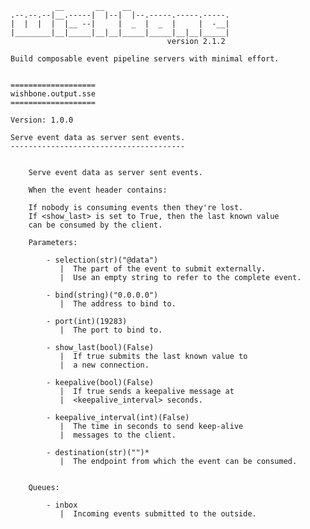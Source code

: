               __       __    __
    .--.--.--|__.-----|  |--|  |--.-----.-----.-----.
    |  |  |  |  |__ --|     |  _  |  _  |     |  -__|
    |________|__|_____|__|__|_____|_____|__|__|_____|
                                       version 2.1.2

    Build composable event pipeline servers with minimal effort.


    ===================
    wishbone.output.sse
    ===================

    Version: 1.0.0

    Serve event data as server sent events.
    ---------------------------------------


        Serve event data as server sent events.

        When the event header contains:

        If nobody is consuming events then they're lost.
        If <show_last> is set to True, then the last known value
        can be consumed by the client.

        Parameters:

            - selection(str)("@data")
               |  The part of the event to submit externally.
               |  Use an empty string to refer to the complete event.

            - bind(string)("0.0.0.0")
               |  The address to bind to.

            - port(int)(19283)
               |  The port to bind to.

            - show_last(bool)(False)
               |  If true submits the last known value to
               |  a new connection.

            - keepalive(bool)(False)
               |  If true sends a keepalive message at
               |  <keepalive_interval> seconds.

            - keepalive_interval(int)(False)
               |  The time in seconds to send keep-alive
               |  messages to the client.

            - destination(str)("")*
               |  The endpoint from which the event can be consumed.


        Queues:

            - inbox
               |  Incoming events submitted to the outside.


